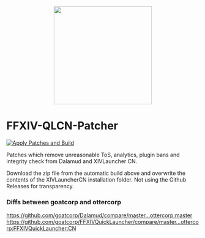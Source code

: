 <p align="center">
  <img width="256" height="256" src="https://repository-images.githubusercontent.com/835197623/90745e81-40af-48c2-aaac-1c335ac079cf">
</p>

# FFXIV-QLCN-Patcher

[![Apply Patches and Build](https://github.com/HirotaZX/FFXIV-QLCN-Patcher/actions/workflows/apply-patches-and-build.yml/badge.svg)](https://nightly.link/HirotaZX/FFXIV-QLCN-Patcher/workflows/apply-patches-and-build/main/patched-artifact)

Patches which remove unreasonable ToS, analytics, plugin bans and integrity check from Dalamud and XIVLauncher CN.

Download the zip file from the automatic build above and overwrite the contents of the XIVLauncherCN installation folder. 
Not using the Github Releases for transparency.

### Diffs between goatcorp and ottercorp
https://github.com/goatcorp/Dalamud/compare/master...ottercorp:master
https://github.com/goatcorp/FFXIVQuickLauncher/compare/master...ottercorp:FFXIVQuickLauncher:CN